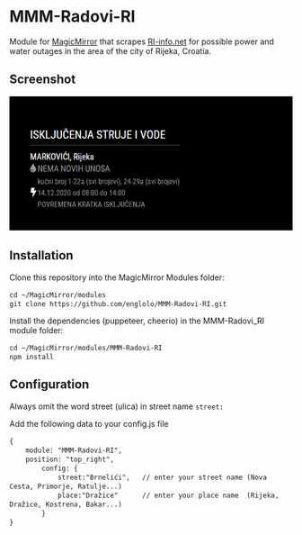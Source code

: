 # MMM-Radovi-RI

Module for [MagicMirror](https://github.com/MichMich/MagicMirror) that scrapes [RI-info.net](http://www.ri-info.net/Radovi.aspx) for possible power and water outages in the area of the city of Rijeka, Croatia.
## Screenshot
![GitHub Logo](/images/testTable.PNG)
## Installation
Clone this repository into the MagicMirror Modules folder:
```
cd ~/MagicMirror/modules
git clone https://github.com/englolo/MMM-Radovi-RI.git
```
Install the dependencies (puppeteer, cheerio) in the MMM-Radovi_RI module folder:
```
cd ~/MagicMirror/modules/MMM-Radovi-RI
npm install
```
## Configuration
Always omit the word street (ulica) in street name ```street:```

Add the following data to your config.js file
```
{
	module: "MMM-Radovi-RI",
	position: "top_right",            
		config: {
			street:"Brnelići",   // enter your street name (Nova Cesta, Primorje, Ratulje...)
			place:"Dražice"      // enter your place name  (Rijeka, Dražice, Kostrena, Bakar...)
		}
}
```
